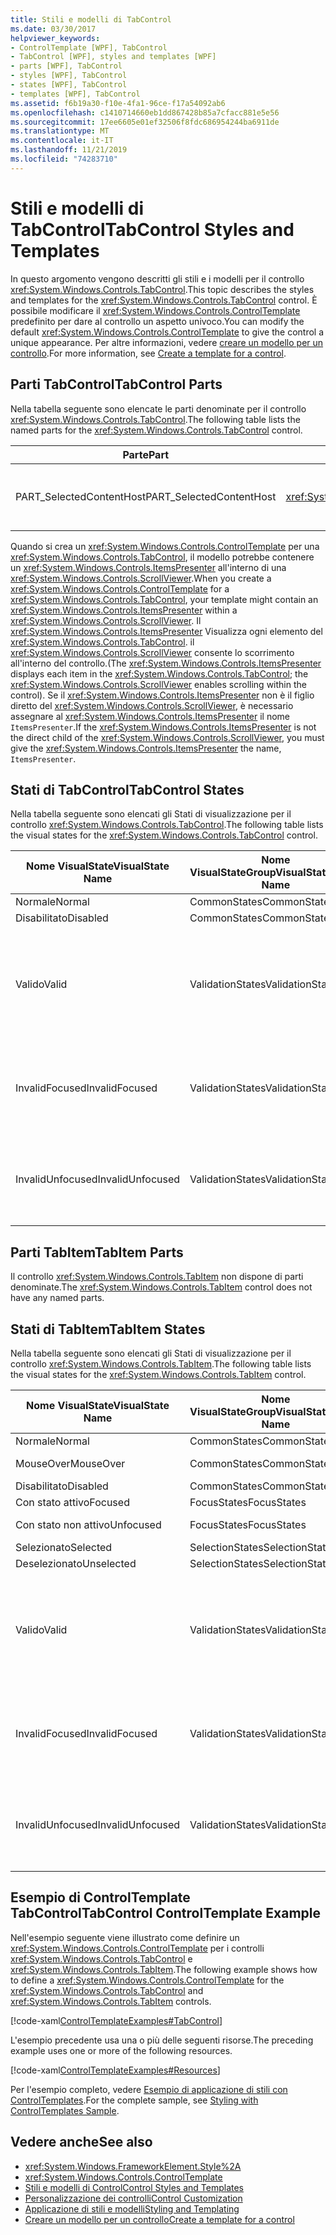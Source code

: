```yaml
---
title: Stili e modelli di TabControl
ms.date: 03/30/2017
helpviewer_keywords:
- ControlTemplate [WPF], TabControl
- TabControl [WPF], styles and templates [WPF]
- parts [WPF], TabControl
- styles [WPF], TabControl
- states [WPF], TabControl
- templates [WPF], TabControl
ms.assetid: f6b19a30-f10e-4fa1-96ce-f17a54092ab6
ms.openlocfilehash: c1410714660eb1dd867428b85a7cfacc881e5e56
ms.sourcegitcommit: 17ee6605e01ef32506f8fdc686954244ba6911de
ms.translationtype: MT
ms.contentlocale: it-IT
ms.lasthandoff: 11/21/2019
ms.locfileid: "74283710"
---
```

# <a name="tabcontrol-styles-and-templates"></a><span data-ttu-id="d2d3b-102">Stili e modelli di TabControl</span><span class="sxs-lookup"><span data-stu-id="d2d3b-102">TabControl Styles and Templates</span></span>
<span data-ttu-id="d2d3b-103">In questo argomento vengono descritti gli stili e i modelli per il controllo <xref:System.Windows.Controls.TabControl>.</span><span class="sxs-lookup"><span data-stu-id="d2d3b-103">This topic describes the styles and templates for the <xref:System.Windows.Controls.TabControl> control.</span></span> <span data-ttu-id="d2d3b-104">È possibile modificare il <xref:System.Windows.Controls.ControlTemplate> predefinito per dare al controllo un aspetto univoco.</span><span class="sxs-lookup"><span data-stu-id="d2d3b-104">You can modify the default <xref:System.Windows.Controls.ControlTemplate> to give the control a unique appearance.</span></span> <span data-ttu-id="d2d3b-105">Per altre informazioni, vedere [creare un modello per un controllo](../../../desktop-wpf/themes/how-to-create-apply-template.md).</span><span class="sxs-lookup"><span data-stu-id="d2d3b-105">For more information, see [Create a template for a control](../../../desktop-wpf/themes/how-to-create-apply-template.md).</span></span>  
  
## <a name="tabcontrol-parts"></a><span data-ttu-id="d2d3b-106">Parti TabControl</span><span class="sxs-lookup"><span data-stu-id="d2d3b-106">TabControl Parts</span></span>  
 <span data-ttu-id="d2d3b-107">Nella tabella seguente sono elencate le parti denominate per il controllo <xref:System.Windows.Controls.TabControl>.</span><span class="sxs-lookup"><span data-stu-id="d2d3b-107">The following table lists the named parts for the <xref:System.Windows.Controls.TabControl> control.</span></span>  
  
|<span data-ttu-id="d2d3b-108">Parte</span><span class="sxs-lookup"><span data-stu-id="d2d3b-108">Part</span></span>|<span data-ttu-id="d2d3b-109">Type</span><span class="sxs-lookup"><span data-stu-id="d2d3b-109">Type</span></span>|<span data-ttu-id="d2d3b-110">Descrizione</span><span class="sxs-lookup"><span data-stu-id="d2d3b-110">Description</span></span>|  
|-|-|-|  
|<span data-ttu-id="d2d3b-111">PART_SelectedContentHost</span><span class="sxs-lookup"><span data-stu-id="d2d3b-111">PART_SelectedContentHost</span></span>|<xref:System.Windows.Controls.ContentPresenter>|<span data-ttu-id="d2d3b-112">Oggetto che mostra il contenuto del <xref:System.Windows.Controls.TabItem>attualmente selezionato.</span><span class="sxs-lookup"><span data-stu-id="d2d3b-112">The object that shows the content of the currently selected <xref:System.Windows.Controls.TabItem>.</span></span>|  
  
 <span data-ttu-id="d2d3b-113">Quando si crea un <xref:System.Windows.Controls.ControlTemplate> per una <xref:System.Windows.Controls.TabControl>, il modello potrebbe contenere un <xref:System.Windows.Controls.ItemsPresenter> all'interno di una <xref:System.Windows.Controls.ScrollViewer>.</span><span class="sxs-lookup"><span data-stu-id="d2d3b-113">When you create a <xref:System.Windows.Controls.ControlTemplate> for a <xref:System.Windows.Controls.TabControl>, your template might contain an <xref:System.Windows.Controls.ItemsPresenter> within a <xref:System.Windows.Controls.ScrollViewer>.</span></span> <span data-ttu-id="d2d3b-114">Il <xref:System.Windows.Controls.ItemsPresenter> Visualizza ogni elemento del <xref:System.Windows.Controls.TabControl>. il <xref:System.Windows.Controls.ScrollViewer> consente lo scorrimento all'interno del controllo.</span><span class="sxs-lookup"><span data-stu-id="d2d3b-114">(The <xref:System.Windows.Controls.ItemsPresenter> displays each item in the <xref:System.Windows.Controls.TabControl>; the <xref:System.Windows.Controls.ScrollViewer> enables scrolling within the control).</span></span>  <span data-ttu-id="d2d3b-115">Se il <xref:System.Windows.Controls.ItemsPresenter> non è il figlio diretto del <xref:System.Windows.Controls.ScrollViewer>, è necessario assegnare al <xref:System.Windows.Controls.ItemsPresenter> il nome `ItemsPresenter`.</span><span class="sxs-lookup"><span data-stu-id="d2d3b-115">If the <xref:System.Windows.Controls.ItemsPresenter> is not the direct child of the <xref:System.Windows.Controls.ScrollViewer>, you must give the <xref:System.Windows.Controls.ItemsPresenter> the name, `ItemsPresenter`.</span></span>  
  
## <a name="tabcontrol-states"></a><span data-ttu-id="d2d3b-116">Stati di TabControl</span><span class="sxs-lookup"><span data-stu-id="d2d3b-116">TabControl States</span></span>  
 <span data-ttu-id="d2d3b-117">Nella tabella seguente sono elencati gli Stati di visualizzazione per il controllo <xref:System.Windows.Controls.TabControl>.</span><span class="sxs-lookup"><span data-stu-id="d2d3b-117">The following table lists the visual states for the <xref:System.Windows.Controls.TabControl> control.</span></span>  
  
|<span data-ttu-id="d2d3b-118">Nome VisualState</span><span class="sxs-lookup"><span data-stu-id="d2d3b-118">VisualState Name</span></span>|<span data-ttu-id="d2d3b-119">Nome VisualStateGroup</span><span class="sxs-lookup"><span data-stu-id="d2d3b-119">VisualStateGroup Name</span></span>|<span data-ttu-id="d2d3b-120">Descrizione</span><span class="sxs-lookup"><span data-stu-id="d2d3b-120">Description</span></span>|  
|----------------------|---------------------------|-----------------|  
|<span data-ttu-id="d2d3b-121">Normale</span><span class="sxs-lookup"><span data-stu-id="d2d3b-121">Normal</span></span>|<span data-ttu-id="d2d3b-122">CommonStates</span><span class="sxs-lookup"><span data-stu-id="d2d3b-122">CommonStates</span></span>|<span data-ttu-id="d2d3b-123">Lo stato predefinito.</span><span class="sxs-lookup"><span data-stu-id="d2d3b-123">The default state.</span></span>|  
|<span data-ttu-id="d2d3b-124">Disabilitato</span><span class="sxs-lookup"><span data-stu-id="d2d3b-124">Disabled</span></span>|<span data-ttu-id="d2d3b-125">CommonStates</span><span class="sxs-lookup"><span data-stu-id="d2d3b-125">CommonStates</span></span>|<span data-ttu-id="d2d3b-126">Il controllo è disabilitato.</span><span class="sxs-lookup"><span data-stu-id="d2d3b-126">The control is disabled.</span></span>|  
|<span data-ttu-id="d2d3b-127">Valido</span><span class="sxs-lookup"><span data-stu-id="d2d3b-127">Valid</span></span>|<span data-ttu-id="d2d3b-128">ValidationStates</span><span class="sxs-lookup"><span data-stu-id="d2d3b-128">ValidationStates</span></span>|<span data-ttu-id="d2d3b-129">Il controllo Usa la classe <xref:System.Windows.Controls.Validation> e la proprietà <xref:System.Windows.Controls.Validation.HasError%2A?displayProperty=nameWithType> associata è `false`.</span><span class="sxs-lookup"><span data-stu-id="d2d3b-129">The control uses the <xref:System.Windows.Controls.Validation> class and the <xref:System.Windows.Controls.Validation.HasError%2A?displayProperty=nameWithType> attached property is `false`.</span></span>|  
|<span data-ttu-id="d2d3b-130">InvalidFocused</span><span class="sxs-lookup"><span data-stu-id="d2d3b-130">InvalidFocused</span></span>|<span data-ttu-id="d2d3b-131">ValidationStates</span><span class="sxs-lookup"><span data-stu-id="d2d3b-131">ValidationStates</span></span>|<span data-ttu-id="d2d3b-132">Il <xref:System.Windows.Controls.Validation.HasError%2A?displayProperty=nameWithType> proprietà associata è `true` il controllo ha lo stato attivo.</span><span class="sxs-lookup"><span data-stu-id="d2d3b-132">The <xref:System.Windows.Controls.Validation.HasError%2A?displayProperty=nameWithType> attached property is `true` has the control has focus.</span></span>|  
|<span data-ttu-id="d2d3b-133">InvalidUnfocused</span><span class="sxs-lookup"><span data-stu-id="d2d3b-133">InvalidUnfocused</span></span>|<span data-ttu-id="d2d3b-134">ValidationStates</span><span class="sxs-lookup"><span data-stu-id="d2d3b-134">ValidationStates</span></span>|<span data-ttu-id="d2d3b-135">Il <xref:System.Windows.Controls.Validation.HasError%2A?displayProperty=nameWithType> proprietà associata è `true` ha il controllo non ha lo stato attivo.</span><span class="sxs-lookup"><span data-stu-id="d2d3b-135">The <xref:System.Windows.Controls.Validation.HasError%2A?displayProperty=nameWithType> attached property is `true` has the control does not have focus.</span></span>|  
  
## <a name="tabitem-parts"></a><span data-ttu-id="d2d3b-136">Parti TabItem</span><span class="sxs-lookup"><span data-stu-id="d2d3b-136">TabItem Parts</span></span>  
 <span data-ttu-id="d2d3b-137">Il controllo <xref:System.Windows.Controls.TabItem> non dispone di parti denominate.</span><span class="sxs-lookup"><span data-stu-id="d2d3b-137">The <xref:System.Windows.Controls.TabItem> control does not have any named parts.</span></span>  
  
## <a name="tabitem-states"></a><span data-ttu-id="d2d3b-138">Stati di TabItem</span><span class="sxs-lookup"><span data-stu-id="d2d3b-138">TabItem States</span></span>  
 <span data-ttu-id="d2d3b-139">Nella tabella seguente sono elencati gli Stati di visualizzazione per il controllo <xref:System.Windows.Controls.TabItem>.</span><span class="sxs-lookup"><span data-stu-id="d2d3b-139">The following table lists the visual states for the <xref:System.Windows.Controls.TabItem> control.</span></span>  
  
|<span data-ttu-id="d2d3b-140">Nome VisualState</span><span class="sxs-lookup"><span data-stu-id="d2d3b-140">VisualState Name</span></span>|<span data-ttu-id="d2d3b-141">Nome VisualStateGroup</span><span class="sxs-lookup"><span data-stu-id="d2d3b-141">VisualStateGroup Name</span></span>|<span data-ttu-id="d2d3b-142">Descrizione</span><span class="sxs-lookup"><span data-stu-id="d2d3b-142">Description</span></span>|  
|----------------------|---------------------------|-----------------|  
|<span data-ttu-id="d2d3b-143">Normale</span><span class="sxs-lookup"><span data-stu-id="d2d3b-143">Normal</span></span>|<span data-ttu-id="d2d3b-144">CommonStates</span><span class="sxs-lookup"><span data-stu-id="d2d3b-144">CommonStates</span></span>|<span data-ttu-id="d2d3b-145">Lo stato predefinito.</span><span class="sxs-lookup"><span data-stu-id="d2d3b-145">The default state.</span></span>|  
|<span data-ttu-id="d2d3b-146">MouseOver</span><span class="sxs-lookup"><span data-stu-id="d2d3b-146">MouseOver</span></span>|<span data-ttu-id="d2d3b-147">CommonStates</span><span class="sxs-lookup"><span data-stu-id="d2d3b-147">CommonStates</span></span>|<span data-ttu-id="d2d3b-148">Il puntatore del mouse è posizionato sul controllo.</span><span class="sxs-lookup"><span data-stu-id="d2d3b-148">The mouse pointer is positioned over the control.</span></span>|  
|<span data-ttu-id="d2d3b-149">Disabilitato</span><span class="sxs-lookup"><span data-stu-id="d2d3b-149">Disabled</span></span>|<span data-ttu-id="d2d3b-150">CommonStates</span><span class="sxs-lookup"><span data-stu-id="d2d3b-150">CommonStates</span></span>|<span data-ttu-id="d2d3b-151">Il controllo è disabilitato.</span><span class="sxs-lookup"><span data-stu-id="d2d3b-151">The control is disabled.</span></span>|  
|<span data-ttu-id="d2d3b-152">Con stato attivo</span><span class="sxs-lookup"><span data-stu-id="d2d3b-152">Focused</span></span>|<span data-ttu-id="d2d3b-153">FocusStates</span><span class="sxs-lookup"><span data-stu-id="d2d3b-153">FocusStates</span></span>|<span data-ttu-id="d2d3b-154">Il controllo ha lo stato attivo.</span><span class="sxs-lookup"><span data-stu-id="d2d3b-154">The control has focus.</span></span>|  
|<span data-ttu-id="d2d3b-155">Con stato non attivo</span><span class="sxs-lookup"><span data-stu-id="d2d3b-155">Unfocused</span></span>|<span data-ttu-id="d2d3b-156">FocusStates</span><span class="sxs-lookup"><span data-stu-id="d2d3b-156">FocusStates</span></span>|<span data-ttu-id="d2d3b-157">Il controllo non ha lo stato attivo.</span><span class="sxs-lookup"><span data-stu-id="d2d3b-157">The control does not have focus.</span></span>|  
|<span data-ttu-id="d2d3b-158">Selezionato</span><span class="sxs-lookup"><span data-stu-id="d2d3b-158">Selected</span></span>|<span data-ttu-id="d2d3b-159">SelectionStates</span><span class="sxs-lookup"><span data-stu-id="d2d3b-159">SelectionStates</span></span>|<span data-ttu-id="d2d3b-160">Il controllo è selezionato.</span><span class="sxs-lookup"><span data-stu-id="d2d3b-160">The control is selected.</span></span>|  
|<span data-ttu-id="d2d3b-161">Deselezionato</span><span class="sxs-lookup"><span data-stu-id="d2d3b-161">Unselected</span></span>|<span data-ttu-id="d2d3b-162">SelectionStates</span><span class="sxs-lookup"><span data-stu-id="d2d3b-162">SelectionStates</span></span>|<span data-ttu-id="d2d3b-163">Il controllo non è selezionato.</span><span class="sxs-lookup"><span data-stu-id="d2d3b-163">The control is not selected.</span></span>|  
|<span data-ttu-id="d2d3b-164">Valido</span><span class="sxs-lookup"><span data-stu-id="d2d3b-164">Valid</span></span>|<span data-ttu-id="d2d3b-165">ValidationStates</span><span class="sxs-lookup"><span data-stu-id="d2d3b-165">ValidationStates</span></span>|<span data-ttu-id="d2d3b-166">Il controllo Usa la classe <xref:System.Windows.Controls.Validation> e la proprietà <xref:System.Windows.Controls.Validation.HasError%2A?displayProperty=nameWithType> associata è `false`.</span><span class="sxs-lookup"><span data-stu-id="d2d3b-166">The control uses the <xref:System.Windows.Controls.Validation> class and the <xref:System.Windows.Controls.Validation.HasError%2A?displayProperty=nameWithType> attached property is `false`.</span></span>|  
|<span data-ttu-id="d2d3b-167">InvalidFocused</span><span class="sxs-lookup"><span data-stu-id="d2d3b-167">InvalidFocused</span></span>|<span data-ttu-id="d2d3b-168">ValidationStates</span><span class="sxs-lookup"><span data-stu-id="d2d3b-168">ValidationStates</span></span>|<span data-ttu-id="d2d3b-169">Il <xref:System.Windows.Controls.Validation.HasError%2A?displayProperty=nameWithType> proprietà associata è `true` il controllo ha lo stato attivo.</span><span class="sxs-lookup"><span data-stu-id="d2d3b-169">The <xref:System.Windows.Controls.Validation.HasError%2A?displayProperty=nameWithType> attached property is `true` has the control has focus.</span></span>|  
|<span data-ttu-id="d2d3b-170">InvalidUnfocused</span><span class="sxs-lookup"><span data-stu-id="d2d3b-170">InvalidUnfocused</span></span>|<span data-ttu-id="d2d3b-171">ValidationStates</span><span class="sxs-lookup"><span data-stu-id="d2d3b-171">ValidationStates</span></span>|<span data-ttu-id="d2d3b-172">Il <xref:System.Windows.Controls.Validation.HasError%2A?displayProperty=nameWithType> proprietà associata è `true` ha il controllo non ha lo stato attivo.</span><span class="sxs-lookup"><span data-stu-id="d2d3b-172">The <xref:System.Windows.Controls.Validation.HasError%2A?displayProperty=nameWithType> attached property is `true` has the control does not have focus.</span></span>|  
  
## <a name="tabcontrol-controltemplate-example"></a><span data-ttu-id="d2d3b-173">Esempio di ControlTemplate TabControl</span><span class="sxs-lookup"><span data-stu-id="d2d3b-173">TabControl ControlTemplate Example</span></span>  
 <span data-ttu-id="d2d3b-174">Nell'esempio seguente viene illustrato come definire un <xref:System.Windows.Controls.ControlTemplate> per i controlli <xref:System.Windows.Controls.TabControl> e <xref:System.Windows.Controls.TabItem>.</span><span class="sxs-lookup"><span data-stu-id="d2d3b-174">The following example shows how to define a <xref:System.Windows.Controls.ControlTemplate> for the <xref:System.Windows.Controls.TabControl> and <xref:System.Windows.Controls.TabItem> controls.</span></span>  
  
 [!code-xaml[ControlTemplateExamples#TabControl](~/samples/snippets/csharp/VS_Snippets_Wpf/ControlTemplateExamples/CS/resources/tabcontrol.xaml#tabcontrol)]  
  
 <span data-ttu-id="d2d3b-175">L'esempio precedente usa una o più delle seguenti risorse.</span><span class="sxs-lookup"><span data-stu-id="d2d3b-175">The preceding example uses one or more of the following resources.</span></span>  
  
 [!code-xaml[ControlTemplateExamples#Resources](~/samples/snippets/csharp/VS_Snippets_Wpf/ControlTemplateExamples/CS/resources/shared.xaml#resources)]  
  
 <span data-ttu-id="d2d3b-176">Per l'esempio completo, vedere [Esempio di applicazione di stili con ControlTemplates](https://github.com/Microsoft/WPF-Samples/tree/master/Styles%20&%20Templates/IntroToStylingAndTemplating).</span><span class="sxs-lookup"><span data-stu-id="d2d3b-176">For the complete sample, see [Styling with ControlTemplates Sample](https://github.com/Microsoft/WPF-Samples/tree/master/Styles%20&%20Templates/IntroToStylingAndTemplating).</span></span>  
  
## <a name="see-also"></a><span data-ttu-id="d2d3b-177">Vedere anche</span><span class="sxs-lookup"><span data-stu-id="d2d3b-177">See also</span></span>

- <xref:System.Windows.FrameworkElement.Style%2A>
- <xref:System.Windows.Controls.ControlTemplate>
- [<span data-ttu-id="d2d3b-178">Stili e modelli di Control</span><span class="sxs-lookup"><span data-stu-id="d2d3b-178">Control Styles and Templates</span></span>](control-styles-and-templates.md)
- [<span data-ttu-id="d2d3b-179">Personalizzazione dei controlli</span><span class="sxs-lookup"><span data-stu-id="d2d3b-179">Control Customization</span></span>](control-customization.md)
- [<span data-ttu-id="d2d3b-180">Applicazione di stili e modelli</span><span class="sxs-lookup"><span data-stu-id="d2d3b-180">Styling and Templating</span></span>](../../../desktop-wpf/fundamentals/styles-templates-overview.md)
- [<span data-ttu-id="d2d3b-181">Creare un modello per un controllo</span><span class="sxs-lookup"><span data-stu-id="d2d3b-181">Create a template for a control</span></span>](../../../desktop-wpf/themes/how-to-create-apply-template.md)
